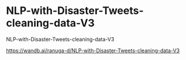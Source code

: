 # NLP-with-Disaster-Tweets-cleaning-data-V3
NLP-with-Disaster-Tweets-cleaning-data-V3

https://wandb.ai/ranuga-d/NLP-with-Disaster-Tweets-cleaning-data-V3